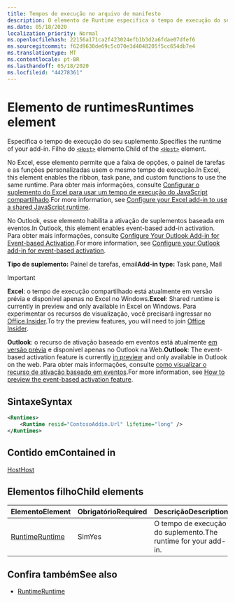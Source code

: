 ```yaml
---
title: Tempos de execução no arquivo de manifesto
description: O elemento de Runtime especifica o tempo de execução do seu suplemento.
ms.date: 05/18/2020
localization_priority: Normal
ms.openlocfilehash: 22156a171ca2f423024efb1b3d2a6fdae07dfef6
ms.sourcegitcommit: f62d9630de69c5c070e3d4048205f5cc654db7e4
ms.translationtype: MT
ms.contentlocale: pt-BR
ms.lasthandoff: 05/18/2020
ms.locfileid: "44278361"
---
```

# <a name="runtimes-element"></a><span data-ttu-id="ab51a-103">Elemento de runtimes</span><span class="sxs-lookup"><span data-stu-id="ab51a-103">Runtimes element</span></span>

<span data-ttu-id="ab51a-104">Especifica o tempo de execução do seu suplemento.</span><span class="sxs-lookup"><span data-stu-id="ab51a-104">Specifies the runtime of your add-in.</span></span> <span data-ttu-id="ab51a-105">Filho do [`<Host>`](host.md) elemento.</span><span class="sxs-lookup"><span data-stu-id="ab51a-105">Child of the [`<Host>`](host.md) element.</span></span>

<span data-ttu-id="ab51a-106">No Excel, esse elemento permite que a faixa de opções, o painel de tarefas e as funções personalizadas usem o mesmo tempo de execução.</span><span class="sxs-lookup"><span data-stu-id="ab51a-106">In Excel, this element enables the ribbon, task pane, and custom functions to use the same runtime.</span></span> <span data-ttu-id="ab51a-107">Para obter mais informações, consulte [Configurar o suplemento do Excel para usar um tempo de execução do JavaScript compartilhado](../../excel/configure-your-add-in-to-use-a-shared-runtime.md).</span><span class="sxs-lookup"><span data-stu-id="ab51a-107">For more information, see [Configure your Excel add-in to use a shared JavaScript runtime](../../excel/configure-your-add-in-to-use-a-shared-runtime.md).</span></span>

<span data-ttu-id="ab51a-108">No Outlook, esse elemento habilita a ativação de suplementos baseada em eventos.</span><span class="sxs-lookup"><span data-stu-id="ab51a-108">In Outlook, this element enables event-based add-in activation.</span></span> <span data-ttu-id="ab51a-109">Para obter mais informações, consulte [Configure Your Outlook Add-in for Event-based Activation](../../outlook/autolaunch.md).</span><span class="sxs-lookup"><span data-stu-id="ab51a-109">For more information, see [Configure your Outlook add-in for event-based activation](../../outlook/autolaunch.md).</span></span>

<span data-ttu-id="ab51a-110">**Tipo de suplemento:** Painel de tarefas, email</span><span class="sxs-lookup"><span data-stu-id="ab51a-110">**Add-in type:** Task pane, Mail</span></span>

> [!IMPORTANT]
> <span data-ttu-id="ab51a-111">**Excel**: o tempo de execução compartilhado está atualmente em versão prévia e disponível apenas no Excel no Windows.</span><span class="sxs-lookup"><span data-stu-id="ab51a-111">**Excel**: Shared runtime is currently in preview and only available in Excel on Windows.</span></span> <span data-ttu-id="ab51a-112">Para experimentar os recursos de visualização, você precisará ingressar no [Office Insider](https://insider.office.com/).</span><span class="sxs-lookup"><span data-stu-id="ab51a-112">To try the preview features, you will need to join [Office Insider](https://insider.office.com/).</span></span>
>
> <span data-ttu-id="ab51a-113">**Outlook**: o recurso de ativação baseado em eventos está atualmente [em versão prévia](../../reference/objectmodel/preview-requirement-set/outlook-requirement-set-preview.md) e disponível apenas no Outlook na Web.</span><span class="sxs-lookup"><span data-stu-id="ab51a-113">**Outlook**: The event-based activation feature is currently [in preview](../../reference/objectmodel/preview-requirement-set/outlook-requirement-set-preview.md) and only available in Outlook on the web.</span></span> <span data-ttu-id="ab51a-114">Para obter mais informações, consulte [como visualizar o recurso de ativação baseado em eventos](../../outlook/autolaunch.md#how-to-preview-the-event-based-activation-feature).</span><span class="sxs-lookup"><span data-stu-id="ab51a-114">For more information, see [How to preview the event-based activation feature](../../outlook/autolaunch.md#how-to-preview-the-event-based-activation-feature).</span></span>

## <a name="syntax"></a><span data-ttu-id="ab51a-115">Sintaxe</span><span class="sxs-lookup"><span data-stu-id="ab51a-115">Syntax</span></span>

```XML
<Runtimes>
    <Runtime resid="ContosoAddin.Url" lifetime="long" />
</Runtimes>
```

## <a name="contained-in"></a><span data-ttu-id="ab51a-116">Contido em</span><span class="sxs-lookup"><span data-stu-id="ab51a-116">Contained in</span></span>

[<span data-ttu-id="ab51a-117">Host</span><span class="sxs-lookup"><span data-stu-id="ab51a-117">Host</span></span>](host.md)

## <a name="child-elements"></a><span data-ttu-id="ab51a-118">Elementos filho</span><span class="sxs-lookup"><span data-stu-id="ab51a-118">Child elements</span></span>

|  <span data-ttu-id="ab51a-119">Elemento</span><span class="sxs-lookup"><span data-stu-id="ab51a-119">Element</span></span> |  <span data-ttu-id="ab51a-120">Obrigatório</span><span class="sxs-lookup"><span data-stu-id="ab51a-120">Required</span></span>  |  <span data-ttu-id="ab51a-121">Descrição</span><span class="sxs-lookup"><span data-stu-id="ab51a-121">Description</span></span>  |
|:-----|:-----|:-----|
| [<span data-ttu-id="ab51a-122">Runtime</span><span class="sxs-lookup"><span data-stu-id="ab51a-122">Runtime</span></span>](runtime.md) | <span data-ttu-id="ab51a-123">Sim</span><span class="sxs-lookup"><span data-stu-id="ab51a-123">Yes</span></span> |  <span data-ttu-id="ab51a-124">O tempo de execução do suplemento.</span><span class="sxs-lookup"><span data-stu-id="ab51a-124">The runtime for your add-in.</span></span> |

## <a name="see-also"></a><span data-ttu-id="ab51a-125">Confira também</span><span class="sxs-lookup"><span data-stu-id="ab51a-125">See also</span></span>

- [<span data-ttu-id="ab51a-126">Runtime</span><span class="sxs-lookup"><span data-stu-id="ab51a-126">Runtime</span></span>](runtime.md)
